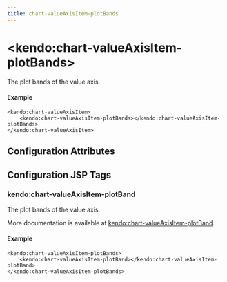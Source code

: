 ```yaml
---
title: chart-valueAxisItem-plotBands
---
```


# \<kendo:chart-valueAxisItem-plotBands\>

The plot bands of the value axis.

#### Example
    <kendo:chart-valueAxisItem>
        <kendo:chart-valueAxisItem-plotBands></kendo:chart-valueAxisItem-plotBands>
    </kendo:chart-valueAxisItem>

## Configuration Attributes


##  Configuration JSP Tags

### kendo:chart-valueAxisItem-plotBand

The plot bands of the value axis.

More documentation is available at [kendo:chart-valueAxisItem-plotBand](/api/wrappers/jsp/chart/valueaxisitem-plotband).

#### Example

    <kendo:chart-valueAxisItem-plotBands>
        <kendo:chart-valueAxisItem-plotBand></kendo:chart-valueAxisItem-plotBand>
    </kendo:chart-valueAxisItem-plotBands>

